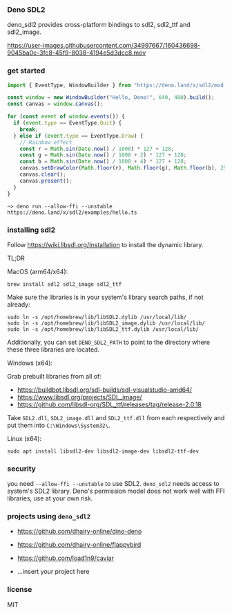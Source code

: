 ### Deno SDL2

deno_sdl2 provides cross-platform bindings to sdl2, sdl2_ttf and sdl2_image.

https://user-images.githubusercontent.com/34997667/160436698-9045ba0c-3fc8-45f9-8038-4194e5d3dcc8.mov

### get started

```typescript
import { EventType, WindowBuilder } from "https://deno.land/x/sdl2/mod.ts";

const window = new WindowBuilder("Hello, Deno!", 640, 480).build();
const canvas = window.canvas();

for (const event of window.events()) {
  if (event.type == EventType.Quit) {
    break;
  } else if (event.type == EventType.Draw) {
    // Rainbow effect
    const r = Math.sin(Date.now() / 1000) * 127 + 128;
    const g = Math.sin(Date.now() / 1000 + 2) * 127 + 128;
    const b = Math.sin(Date.now() / 1000 + 4) * 127 + 128;
    canvas.setDrawColor(Math.floor(r), Math.floor(g), Math.floor(b), 255);
    canvas.clear();
    canvas.present();
  }
}
```

```shell
~> deno run --allow-ffi --unstable https://deno.land/x/sdl2/examples/hello.ts
```

### installing sdl2

Follow https://wiki.libsdl.org/Installation to install the dynamic library.

TL;DR

MacOS (arm64/x64):

```shell
brew install sdl2 sdl2_image sdl2_ttf
```

Make sure the libraries is in your system's library search paths, if not
already:

```shell
sudo ln -s /opt/homebrew/lib/libSDL2.dylib /usr/local/lib/
sudo ln -s /opt/homebrew/lib/libSDL2_image.dylib /usr/local/lib/
sudo ln -s /opt/homebrew/lib/libSDL2_ttf.dylib /usr/local/lib/
```

Additionally, you can set `DENO_SDL2_PATH` to point to the directory where these
three libraries are located.

Windows (x64):

Grab prebuilt libraries from all of:

- https://buildbot.libsdl.org/sdl-builds/sdl-visualstudio-amd64/
- https://www.libsdl.org/projects/SDL_image/
- https://github.com/libsdl-org/SDL_ttf/releases/tag/release-2.0.18

Take `SDL2.dll`, `SDL2_image.dll` and `SDL2_ttf.dll` from each respectively and
put them into `C:\Windows\System32\`.

Linux (x64):

```shell
sudo apt install libsdl2-dev libsdl2-image-dev libsdl2-ttf-dev
```

### security

you need `--allow-ffi --unstable` to use SDL2. `deno_sdl2` needs access to
system's SDL2 library. Deno's permission model does not work well with FFI
libraries, use at your own risk.

### projects using `deno_sdl2`

- https://github.com/dhairy-online/dino-deno
- https://github.com/dhairy-online/flappybird
- https://github.com/load1n9/caviar

- ...insert your project here

### license

MIT
